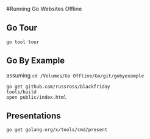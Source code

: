 #Running Go Websites Offline

## Go Tour
`go tool tour`

## Go By Example
assuming 
`cd /Volumes/Go Offline/Go/git/gobyexample`

```
go get github.com/russross/blackfriday
tools/build
open public/index.html
```

## Presentations
`go get golang.org/x/tools/cmd/present`

